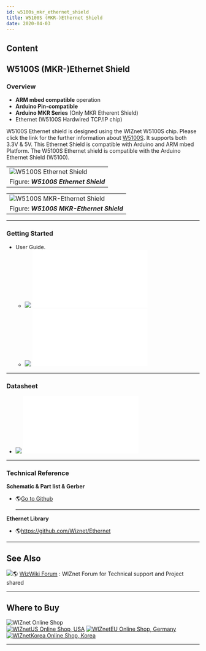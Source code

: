 ```yaml
---
id: w5100s_mkr_ethernet_shield
title: W5100S (MKR-)Ethernet Shield
date: 2020-04-03
---
```



## Content
## W5100S (MKR-)Ethernet Shield

### Overview

  - **ARM mbed compatible** operation
  - **Arduino Pin-compatible**
  - **Arduino MKR Series** (Only MKR Etherent Shield)
  - Ethernet (W5100S Hardwired TCP/IP chip)

W5100S Ethernet shield is designed using the WIZnet W5100S chip. Please
click the link for the further information about
[W5100S](). It supports both 3.3V & 5V. This
Ethernet Shield is compatible with Arduino and ARM mbed Platform. The
W5100S Ethernet shield is compatible with the Arduino Ethernet Shield
(W5100).

|                                                                                          |
| ---------------------------------------------------------------------------------------- |
| ![W5100S Ethernet Shield](/osh/w5100s_ethernet_shield/start/w5100s_ethernet_shield1.png) |
| Figure: ***W5100S Ethernet Shield***                                                     |

|                                                                                                  |
| ------------------------------------------------------------------------------------------------ |
| ![W5100S MKR-Ethernet Shield](/osh/w5100s_ethernet_shield/start/w5100s_mkr-ethernet_shield1.png) |
| Figure: ***W5100S MKR-Ethernet Shield***                                                         |

-----

### Getting Started

  - User Guide.
      - ![](/products/w5500/w5500_evb/icons/download.png)
        ![Korean](/osh/w5100s_ethernet_shield/start/w5100s_ethernet_shield_ug_v002k.pdf)
      - ![](/products/w5500/w5500_evb/icons/download.png)
        ![English](/osh/w5100s_ethernet_shield/start/w5100s_ethernet_shield_ug_v002e.pdf)

-----

### Datasheet

  - ![](/products/w5500/w5500_evb/icons/download.png)
    ![Download](/osh/w5100s_ethernet_shield/start/w5100s_ethernet_shield_ds_v100e.pdf)

-----

### Technical Reference

 **Schematic & Part list & Gerber**

  - 🌎[Go to
    Github](https://github.com/Wiznet/Hardware-Files-of-WIZnet/tree/master/08_OSHW)
    
    -----

**Ethernet Library**

  - 🌎<https://github.com/Wiznet/Ethernet>

-----

## See Also

![](/products/w5500/w5500_evb/icons/link.png)🌎 [WizWiki
Forum](http://www.wizwiki.net/forum) : WIZnet Forum for Technical
support and Project shared

-----

## Where to Buy

![WIZnet Online Shop](/products/w5500/buynow.png)  
[![WIZnetUS Online Shop,
USA](/products/w5500/w5500_evb/icons/dollar.png)](http://www.shopwiznet.com/)
[![WIZnetEU Online Shop,
Germany](/products/w5500/w5500_evb/icons/european-euro.png)](http://shop.wiznet.eu/)
[![WIZnetKorea Online Shop,
Korea](/products/w5500/w5500_evb/icons/won.png)](http://shop.wiznet.co.kr/)



-----
